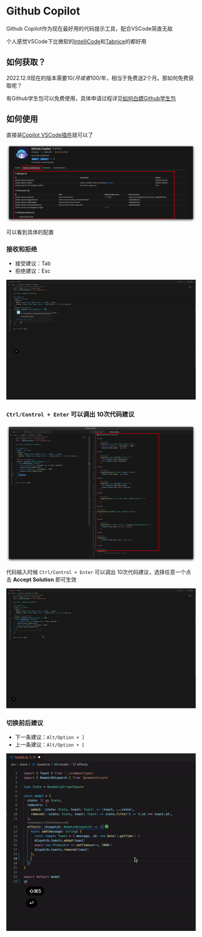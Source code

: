 # Github Copilot

Github Copilot作为现在最好用的代码提示工具，配合VSCode简直无敌

个人感觉VSCode下比微软的[IntelliCode](https://marketplace.visualstudio.com/items?itemName=VisualStudioExptTeam.vscodeintellicode)和[Tabnice](https://marketplace.visualstudio.com/items?itemName=TabNine.tabnine-vscode)的都好用

## 如何获取？

2022.12.9现在的版本需要$10/月或者$100/年，相当于免费送2个月。那如何免费获取呢？

有Github学生包可以免费使用，具体申请过程详见[如何白嫖Github学生包](../news/2022-12-9.applyGithubStudentPack)

## 如何使用

直接装[Copilot VSCode插件](https://marketplace.visualstudio.com/items?itemName=GitHub.copilot)就可以了


![](../images/ppl/jxOAWR.png)

可以看到具体的配置

### 接收和拒绝

- 接受建议：Tab
- 拒绝建议：Esc

![](../images/ppl/ezgif.com-gif-maker.gif)

### `Ctrl/Control + Enter` 可以调出 10次代码建议

![](../images/ppl/UIFjJp.png)

代码输入时候 `Ctrl/Control + Enter` 可以调出 10次代码建议，选择任意一个点击 **Accept Solution** 即可生效

![](../images/ppl/ezgif.com-gif-maker-showSuggest.gif)

### 切换前后建议

- 下一条建议：`Alt/Option + ]`
- 上一条建议：`Alt/Option + [`

![](../images/ppl/Copilot-changeToNextSuggest.gif)
